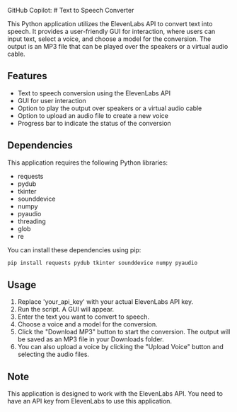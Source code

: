 GitHub Copilot: # Text to Speech Converter

This Python application utilizes the ElevenLabs API to convert text into speech. It provides a user-friendly GUI for interaction, where users can input text, select a voice, and choose a model for the conversion. The output is an MP3 file that can be played over the speakers or a virtual audio cable.

## Features

- Text to speech conversion using the ElevenLabs API
- GUI for user interaction
- Option to play the output over speakers or a virtual audio cable
- Option to upload an audio file to create a new voice
- Progress bar to indicate the status of the conversion

## Dependencies

This application requires the following Python libraries:

- requests
- pydub
- tkinter
- sounddevice
- numpy
- pyaudio
- threading
- glob
- re

You can install these dependencies using pip:

```bash
pip install requests pydub tkinter sounddevice numpy pyaudio
```

## Usage

1. Replace 'your_api_key' with your actual ElevenLabs API key.
2. Run the script. A GUI will appear.
3. Enter the text you want to convert to speech.
4. Choose a voice and a model for the conversion.
5. Click the "Download MP3" button to start the conversion. The output will be saved as an MP3 file in your Downloads folder.
6. You can also upload a voice by clicking the "Upload Voice" button and selecting the audio files.

## Note

This application is designed to work with the ElevenLabs API. You need to have an API key from ElevenLabs to use this application.

